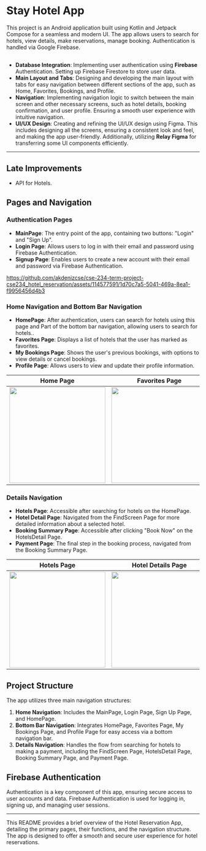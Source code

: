 # Stay Hotel App

This project is an Android application built using Kotlin and Jetpack Compose for a seamless and modern UI. The app allows users to search for hotels, view details, make reservations, manage booking. Authentication is handled via Google Firebase.

## 

- **Database Integration**: Implementing user authentication using **Firebase** Authentication. Setting up Firebase Firestore to store user data.
- **Main Layout and Tabs**: Designing and developing the main layout with tabs for easy navigation between different sections of the app, such as Home, Favorites, Bookings, and Profile.  
- **Navigation**: Implementing navigation logic to switch between the main screen and other necessary screens, such as hotel details, booking confirmation, and user profile. Ensuring a smooth user experience with intuitive navigation.
- **UI/UX Design**: Creating and refining the UI/UX design using Figma. This includes designing all the screens, ensuring a consistent look and feel, and making the app user-friendly. Additionally, utilizing **Relay Figma** for transferring some UI components efficiently.

---

## Late Improvements
- API for Hotels.

## Pages and Navigation

### Authentication Pages
- **MainPage**: The entry point of the app, containing two buttons: "Login" and "Sign Up".
- **Login Page**: Allows users to log in with their email and password using Firebase Authentication.
- **Signup Page**: Enables users to create a new account with their email and password via Firebase Authentication.

https://github.com/akdenizcse/cse-234-term-project-cse234_hotel_reservation/assets/114577591/1d70c7a5-5041-469a-8ea1-f9956456d4b3

### Home Navigation and  Bottom Bar Navigation
- **HomePage**: After authentication, users can search for hotels using this page and Part of the bottom bar navigation, allowing users to search for hotels..
- **Favorites Page**: Displays a list of hotels that the user has marked as favorites.
- **My Bookings Page**: Shows the user's previous bookings, with options to view details or cancel bookings.
- **Profile Page**: Allows users to view and update their profile information.

| Home Page | Favorites Page | My Bookings Page | Profile Page |
| ----------- | ----------- | ----------- | ----------- |
| <img src="https://github.com/akdenizcse/cse-234-term-project-cse234_hotel_reservation/assets/114577591/11290ae9-86f6-42f1-8666-e550e37074a7" width="250"  /> | <img src="https://github.com/akdenizcse/cse-234-term-project-cse234_hotel_reservation/assets/114577591/9a487f12-b4d6-48db-b1e6-ae91a5d002af" width="250"  /> | <img src="https://github.com/akdenizcse/cse-234-term-project-cse234_hotel_reservation/assets/114577591/58a3068f-2dca-4fd7-b522-f4f87abd2fbf" width="250"  /> | <img src="https://github.com/akdenizcse/cse-234-term-project-cse234_hotel_reservation/assets/114577591/0d29376c-cf13-40b7-afd7-a7592441fc4c" width="250"  /> |


### Details Navigation
- **Hotels Page**: Accessible after searching for hotels on the HomePage.
- **Hotel Detail Page**: Navigated from the FindScreen Page for more detailed information about a selected hotel.
- **Booking Summary Page**: Accessible after clicking "Book Now" on the HotelsDetail Page.
- **Payment Page**: The final step in the booking process, navigated from the Booking Summary Page.

| Hotels Page | Hotel Details Page | Booking Summary Page | Payment Page | Payment Confirm Page |
| ----------- | ----------- | ----------- | ----------- | ----------- |
| <img src="https://github.com/akdenizcse/cse-234-term-project-cse234_hotel_reservation/assets/114577591/24add02a-42b0-4b83-9420-f42e2141dedf" width="250"  /> | <img src="https://github.com/akdenizcse/cse-234-term-project-cse234_hotel_reservation/assets/114577591/360a6a7e-c079-47cc-9c23-38df4598f239" width="250"  /> | <img src="https://github.com/akdenizcse/cse-234-term-project-cse234_hotel_reservation/assets/114577591/2265a442-0c8d-43c2-8480-029003e974d2" width="250"  /> | <img src="https://github.com/akdenizcse/cse-234-term-project-cse234_hotel_reservation/assets/114577591/20ec8c86-c7fb-4d50-b4e3-27a1e88ba473" width="250"  /> | <img src="https://github.com/akdenizcse/cse-234-term-project-cse234_hotel_reservation/assets/114577591/59c0deae-1c00-478a-bf88-0251ea8c3aed" width="250"  /> |


## Project Structure

The app utilizes three main navigation structures:

1. **Home Navigation**: Includes the MainPage, Login Page, Sign Up Page, and HomePage.
2. **Bottom Bar Navigation**: Integrates HomePage, Favorites Page, My Bookings Page, and Profile Page for easy access via a bottom navigation bar.
3. **Details Navigation**: Handles the flow from searching for hotels to making a payment, including the FindScreen Page, HotelsDetail Page, Booking Summary Page, and Payment Page.

## Firebase Authentication

Authentication is a key component of this app, ensuring secure access to user accounts and data. Firebase Authentication is used for logging in, signing up, and managing user sessions.

---

This README provides a brief overview of the Hotel Reservation App, detailing the primary pages, their functions, and the navigation structure. The app is designed to offer a smooth and secure user experience for hotel reservations.
